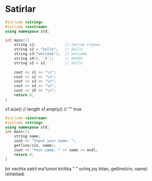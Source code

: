 # Satirlar

```cpp
#include <string>
#include <iostream>
using namespace std;

int main(){
    string s1;             // пустая строка
    string s2 = "hello";   // hello
    string s3("welcome");  // welcome
    string s4(5, 'h');     // hhhhh
    string s5 = s2;        // hello
     
    cout << s1 << "\n";
    cout << s2 << "\n";
    cout << s3 << "\n";
    cout << s4 << "\n";
    cout << s5 << "\n";
    return 0;
}
```

s1.size() // length
s1.empty() // "" true

```cpp
#include <iostream>
#include <string>
using namespace std;
int main(){   
    string name;
    cout << "Input your name: ";
    getline(cin, name);
    cout << "Your name: " << name << endl;
    return 0;
}
```

bir nechta satrli ma'lumot kiritlsa " " ochiq joy bilan, getline(cin, name) ishlatiladi
